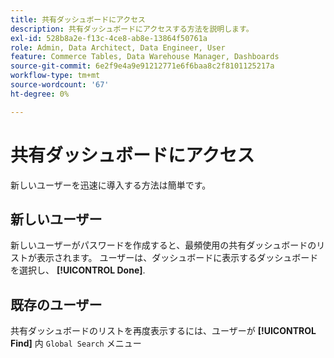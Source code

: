```yaml
---
title: 共有ダッシュボードにアクセス
description: 共有ダッシュボードにアクセスする方法を説明します。
exl-id: 528b8a2e-f13c-4ce8-ab8e-13864f50761a
role: Admin, Data Architect, Data Engineer, User
feature: Commerce Tables, Data Warehouse Manager, Dashboards
source-git-commit: 6e2f9e4a9e91212771e6f6baa8c2f8101125217a
workflow-type: tm+mt
source-wordcount: '67'
ht-degree: 0%

---
```


# 共有ダッシュボードにアクセス

新しいユーザーを迅速に導入する方法は簡単です。

## 新しいユーザー

新しいユーザーがパスワードを作成すると、最頻使用の共有ダッシュボードのリストが表示されます。 ユーザーは、ダッシュボードに表示するダッシュボードを選択し、 **[!UICONTROL Done]**.

## 既存のユーザー

共有ダッシュボードのリストを再度表示するには、ユーザーが **[!UICONTROL Find]** 内 `Global Search` メニュー
